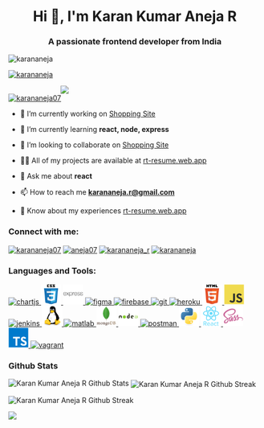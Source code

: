 <h1 align="center">Hi 👋, I'm Karan Kumar Aneja R</h1>
<h3 align="center">A passionate frontend developer from India</h3>

<p align="left"> <img src="https://komarev.com/ghpvc/?username=karananeja&label=Profile%20views&color=0e75b6&style=flat" alt="karananeja" /> </p>

<p align="left"> <a href="https://github.com/ryo-ma/github-profile-trophy"><img src="https://github-profile-trophy.vercel.app/?username=karananeja" alt="karananeja" /></a> </p>

<img align="right" width="400" src ="https://media.giphy.com/media/qgQUggAC3Pfv687qPC/giphy.gif">

<p align="left"> <a href="https://twitter.com/karananeja07" target="blank"><img src="https://img.shields.io/twitter/follow/karananeja07?logo=twitter&style=for-the-badge" alt="karananeja07" /></a> </p>

- 🔭 I’m currently working on [Shopping Site](https://rt-shopping-site.netlify.app)

- 🌱 I’m currently learning **react, node, express**

- 👯 I’m looking to collaborate on [Shopping Site](https://github.com/karananeja/fe-shopping-site)

- 👨‍💻 All of my projects are available at [rt-resume.web.app](https://rt-resume.web.app)

- 💬 Ask me about **react**

- 📫 How to reach me **karananeja.r@gmail.com**

- 📄 Know about my experiences [rt-resume.web.app](https://rt-resume.web.app)

<h3 align="left">Connect with me:</h3>
<p align="left">
<a href="https://twitter.com/karananeja07" target="_blank"><img align="center" src="https://raw.githubusercontent.com/rahuldkjain/github-profile-readme-generator/master/src/images/icons/Social/twitter.svg" alt="karananeja07" height="30" width="40" /></a>
<a href="https://linkedin.com/in/aneja07" target="_blank"><img align="center" src="https://raw.githubusercontent.com/rahuldkjain/github-profile-readme-generator/master/src/images/icons/Social/linked-in-alt.svg" alt="aneja07" height="30" width="40" /></a>
<a href="https://www.hackerrank.com/karananeja_r" target="_blank"><img align="center" src="https://raw.githubusercontent.com/rahuldkjain/github-profile-readme-generator/master/src/images/icons/Social/hackerrank.svg" alt="karananeja_r" height="30" width="40" /></a>
<a href="https://www.leetcode.com/karananeja" target="_blank"><img align="center" src="https://raw.githubusercontent.com/rahuldkjain/github-profile-readme-generator/master/src/images/icons/Social/leet-code.svg" alt="karananeja" height="30" width="40" /></a>
</p>

<h3 align="left">Languages and Tools:</h3>
<p align="left"> <a href="https://www.chartjs.org" target="_blank" rel="noreferrer"> <img src="https://www.chartjs.org/media/logo-title.svg" alt="chartjs" width="40" height="40"/> </a> <a href="https://www.w3schools.com/css/" target="_blank" rel="noreferrer"> <img src="https://raw.githubusercontent.com/devicons/devicon/master/icons/css3/css3-original-wordmark.svg" alt="css3" width="40" height="40"/> </a> <a href="https://expressjs.com" target="_blank" rel="noreferrer"> <img src="https://raw.githubusercontent.com/devicons/devicon/master/icons/express/express-original-wordmark.svg" alt="express" width="40" height="40"/> </a> <a href="https://www.figma.com/" target="_blank" rel="noreferrer"> <img src="https://www.vectorlogo.zone/logos/figma/figma-icon.svg" alt="figma" width="40" height="40"/> </a> <a href="https://firebase.google.com/" target="_blank" rel="noreferrer"> <img src="https://www.vectorlogo.zone/logos/firebase/firebase-icon.svg" alt="firebase" width="40" height="40"/> </a> <a href="https://git-scm.com/" target="_blank" rel="noreferrer"> <img src="https://www.vectorlogo.zone/logos/git-scm/git-scm-icon.svg" alt="git" width="40" height="40"/> </a> <a href="https://heroku.com" target="_blank" rel="noreferrer"> <img src="https://www.vectorlogo.zone/logos/heroku/heroku-icon.svg" alt="heroku" width="40" height="40"/> </a> <a href="https://www.w3.org/html/" target="_blank" rel="noreferrer"> <img src="https://raw.githubusercontent.com/devicons/devicon/master/icons/html5/html5-original-wordmark.svg" alt="html5" width="40" height="40"/> </a> <a href="https://developer.mozilla.org/en-US/docs/Web/JavaScript" target="_blank" rel="noreferrer"> <img src="https://raw.githubusercontent.com/devicons/devicon/master/icons/javascript/javascript-original.svg" alt="javascript" width="40" height="40"/> </a> <a href="https://www.jenkins.io" target="_blank" rel="noreferrer"> <img src="https://www.vectorlogo.zone/logos/jenkins/jenkins-icon.svg" alt="jenkins" width="40" height="40"/> </a> <a href="https://www.linux.org/" target="_blank" rel="noreferrer"> <img src="https://raw.githubusercontent.com/devicons/devicon/master/icons/linux/linux-original.svg" alt="linux" width="40" height="40"/> </a> <a href="https://www.mathworks.com/" target="_blank" rel="noreferrer"> <img src="https://upload.wikimedia.org/wikipedia/commons/2/21/Matlab_Logo.png" alt="matlab" width="40" height="40"/> </a> <a href="https://www.mongodb.com/" target="_blank" rel="noreferrer"> <img src="https://raw.githubusercontent.com/devicons/devicon/master/icons/mongodb/mongodb-original-wordmark.svg" alt="mongodb" width="40" height="40"/> </a> <a href="https://nodejs.org" target="_blank" rel="noreferrer"> <img src="https://raw.githubusercontent.com/devicons/devicon/master/icons/nodejs/nodejs-original-wordmark.svg" alt="nodejs" width="40" height="40"/> </a> <a href="https://postman.com" target="_blank" rel="noreferrer"> <img src="https://www.vectorlogo.zone/logos/getpostman/getpostman-icon.svg" alt="postman" width="40" height="40"/> </a> <a href="https://www.python.org" target="_blank" rel="noreferrer"> <img src="https://raw.githubusercontent.com/devicons/devicon/master/icons/python/python-original.svg" alt="python" width="40" height="40"/> </a> <a href="https://reactjs.org/" target="_blank" rel="noreferrer"> <img src="https://raw.githubusercontent.com/devicons/devicon/master/icons/react/react-original-wordmark.svg" alt="react" width="40" height="40"/> </a> <a href="https://sass-lang.com" target="_blank" rel="noreferrer"> <img src="https://raw.githubusercontent.com/devicons/devicon/master/icons/sass/sass-original.svg" alt="sass" width="40" height="40"/> </a> <a href="https://www.typescriptlang.org/" target="_blank" rel="noreferrer"> <img src="https://raw.githubusercontent.com/devicons/devicon/master/icons/typescript/typescript-original.svg" alt="typescript" width="40" height="40"/> </a> <a href="https://www.vagrantup.com/" target="_blank" rel="noreferrer"> <img src="https://www.vectorlogo.zone/logos/vagrantup/vagrantup-icon.svg" alt="vagrant" width="40" height="40"/> </a> </p>


<h3 align="left">Github Stats</h3>

<p><img align="left" src="https://github-readme-stats.vercel.app/api/top-langs?username=karananeja&theme=dark&hide_border=false&include_all_commits=true&count_private=true&show_icons=true&locale=en&layout=compact" alt="Karan Kumar Aneja R Github Stats" /></p>

<p>&nbsp;<img align="center" src="https://github-readme-stats.vercel.app/api?username=karananeja&theme=dark&hide_border=false&include_all_commits=true&count_private=true&show_icons=true&locale=en" alt="Karan Kumar Aneja R Github Streak" /></p>

<p><img align="center" src="https://github-readme-streak-stats.herokuapp.com/?user=karananeja&theme=dark&hide_border=false" alt="Karan Kumar Aneja R Github Streak" /></p>

![](https://i.imgur.com/waxVImv.png)
